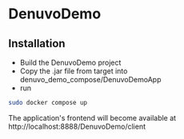 # DenuvoDemo

## Installation

- Build the DenuvoDemo project
- Copy the .jar file from target into denuvo_demo_compose/DenuvoDemoApp
- run
```bash
sudo docker compose up
```

The application's frontend will become available at http://localhost:8888/DenuvoDemo/client